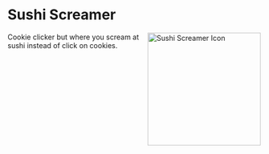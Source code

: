 # Sushi Screamer

<img src="https://emojipedia-us.s3.amazonaws.com/thumbs/120/apple/96/sushi_1f363.png" alt="Sushi Screamer Icon" width="225" align="right">

Cookie clicker but where you scream at sushi instead of click on cookies.
